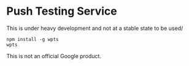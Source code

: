 # Push Testing Service

This is under heavy development and not at a stable state to be used/

    npm install -g wpts
    wpts

This is not an official Google product.
